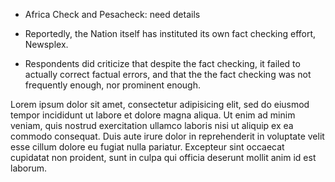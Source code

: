 - Africa Check and Pesacheck:  need details

- Reportedly, the Nation itself has instituted its own fact checking effort, Newsplex.

- Respondents did criticize that despite the fact checking, it failed to actually correct factual errors, and that the the fact checking was not frequently enough, nor prominent enough.

Lorem ipsum dolor sit amet, consectetur adipisicing elit, sed do eiusmod tempor incididunt ut labore et dolore magna aliqua. Ut enim ad minim veniam, quis nostrud exercitation ullamco laboris nisi ut aliquip ex ea commodo consequat. Duis aute irure dolor in reprehenderit in voluptate velit esse cillum dolore eu fugiat nulla pariatur. Excepteur sint occaecat cupidatat non proident, sunt in culpa qui officia deserunt mollit anim id est laborum.

